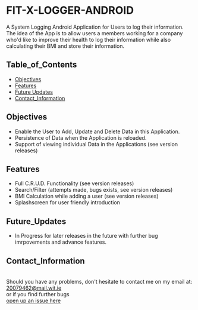 # FIT-X-LOGGER-ANDROID

A System Logging Android Application for Users to log their information. The idea of the App is to allow users a members working for a company who'd like to improve their health  to log their information while also calculating their BMI and store their information.

## Table_of_Contents
* [Objectives](#objectives)
* [Features](#features)
* [Future Updates](#Future_updates)
* [Contact_Information](#contact_information)


## Objectives
 * Enable the User to Add, Update and Delete Data in this Application.
 * Persistence of Data when the Application is reloaded.
 * Support of viewing individual Data in the Applications (see version releases)

## Features
* Full C.R.U.D. Functionality (see version releases)
* Search/Filter (attempts made, bugs exists, see version releases)
* BMI Calculation while adding a user (see version releases)
* Splashscreen for user friendly introduction

 
 ## Future_Updates
 - In Progress for later releases in the future with further bug imrpovements and advance features.
 
## Contact_Information
<br> Should you have any problems, don't hesitate to contact me on my email at:</br> [20079462@mail.wit.ie](mailto:20079462@mail.wit.ie)
<br>or if you find further bugs </br>[open up an issue here](https://github.com/robert-solomon12/FIT-X-LOGGER-ANDROID/issues)
